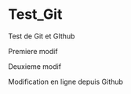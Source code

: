 # Test_Git
Test de Git et GIthub

Premiere modif

Deuxieme modif

Modification en ligne depuis Github
